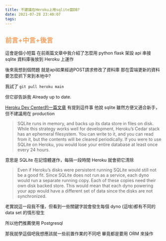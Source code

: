 ```yaml
---
title: 不建議在Heroku上用sqlite當DB?
date: 2021-07-28 23:40:07
tags:
---
```


## <font color="#f4a261">前言+中言+後言</font>

這會是個小短篇
在前兩篇文章中我介紹了怎麼用 python flask 架設 api 
串接 sqlite 資料庫後放到 Heroku 上運作

後來我想到個問題
就是api如果經過POST請求修改了資料庫
那在雲端更新的資料要怎麼抓下來到本地中?

我試了 `git pull heroku main`

但它卻告訴我 Already up to date.

[Heroku Dev Center的一篇文章](https://devcenter.heroku.com/articles/sqlite3) 有提到這件事
他說 sqlite 雖然方便又適合新手，但不建議用在 production

> SQLite runs in memory, and backs up its data store in files on disk. While this strategy works well for development, Heroku’s Cedar stack has an ephemeral filesystem. You can write to it, and you can read from it, but the contents will be cleared periodically. If you were to use SQLite on Heroku, you would lose your entire database at least once every 24 hours.

意思是 SQLite 在記憶體運作，每隔一段時間 Heroku 就會把它清除

> Even if Heroku’s disks were persistent running SQLite would still not be a good fit. Since SQLite does not run as a service, each dyno would run a separate running copy. Each of these copies need their own disk backed store. This would mean that each dyno powering your app would have a different set of data since the disks are not synchronized.

老實說這一段我不懂，但看到一些關鍵字說會發生每個 dyno (這啥)都有不同的 data set 的情形發生

所以他們推薦使用 Postgresql

那我就學這個吧我想應該就一些前置作業的不同吧
畢竟都是要用 ORM 來操作